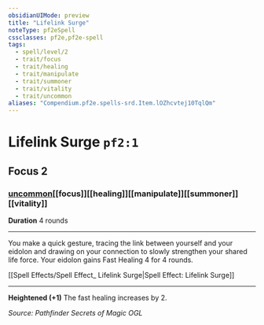 ```yaml
---
obsidianUIMode: preview
title: "Lifelink Surge"
noteType: pf2eSpell
cssclasses: pf2e,pf2e-spell
tags:
  - spell/level/2
  - trait/focus
  - trait/healing
  - trait/manipulate
  - trait/summoner
  - trait/vitality
  - trait/uncommon
aliases: "Compendium.pf2e.spells-srd.Item.lOZhcvtej10TqlQm" 
---
```

# Lifelink Surge  `pf2:1`  
## Focus 2
### [uncommon](uncommon "Uncommon Rarity Trait")[[focus]][[healing]][[manipulate]][[summoner]][[vitality]]

**Duration** 4 rounds
* * * 
You make a quick gesture, tracing the link between yourself and your eidolon and drawing on your connection to slowly strengthen your shared life force. Your eidolon gains Fast Healing 4 for 4 rounds.

[[Spell Effects/Spell Effect_ Lifelink Surge|Spell Effect: Lifelink Surge]]

* * *

**Heightened (+1)** The fast healing increases by 2.

*Source: Pathfinder Secrets of Magic*
*OGL*